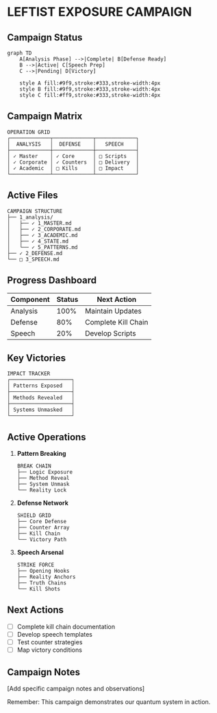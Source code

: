 # LEFTIST EXPOSURE CAMPAIGN

## Campaign Status
```mermaid
graph TD
    A[Analysis Phase] -->|Complete| B[Defense Ready]
    B -->|Active| C[Speech Prep]
    C -->|Pending| D[Victory]
    
    style A fill:#9f9,stroke:#333,stroke-width:4px
    style B fill:#9f9,stroke:#333,stroke-width:4px
    style C fill:#ff9,stroke:#333,stroke-width:4px
```

## Campaign Matrix
```
OPERATION GRID
┌─────────────┬─────────────┬─────────────┐
│  ANALYSIS   │  DEFENSE    │   SPEECH    │
├─────────────┼─────────────┼─────────────┤
│ ✓ Master    │ ✓ Core      │ □ Scripts   │
│ ✓ Corporate │ ✓ Counters  │ □ Delivery  │
│ ✓ Academic  │ □ Kills     │ □ Impact    │
└─────────────┴─────────────┴─────────────┘
```

## Active Files
```
CAMPAIGN STRUCTURE
├── 1_analysis/
│   ├── ✓ 1_MASTER.md
│   ├── ✓ 2_CORPORATE.md
│   ├── ✓ 3_ACADEMIC.md
│   ├── ✓ 4_STATE.md
│   └── ✓ 5_PATTERNS.md
├── ✓ 2_DEFENSE.md
└── □ 3_SPEECH.md
```

## Progress Dashboard
| Component | Status | Next Action |
|-----------|--------|-------------|
| Analysis | 100% | Maintain Updates |
| Defense | 80% | Complete Kill Chain |
| Speech | 20% | Develop Scripts |

## Key Victories
```
IMPACT TRACKER
┌────────────────────┐
│ Patterns Exposed   │
├────────────────────┤
│ Methods Revealed   │
├────────────────────┤
│ Systems Unmasked   │
└────────────────────┘
```

## Active Operations
1. **Pattern Breaking**
   ```
   BREAK CHAIN
   ├── Logic Exposure
   ├── Method Reveal
   ├── System Unmask
   └── Reality Lock
   ```

2. **Defense Network**
   ```
   SHIELD GRID
   ├── Core Defense
   ├── Counter Array
   ├── Kill Chain
   └── Victory Path
   ```

3. **Speech Arsenal**
   ```
   STRIKE FORCE
   ├── Opening Hooks
   ├── Reality Anchors
   ├── Truth Chains
   └── Kill Shots
   ```

## Next Actions
- [ ] Complete kill chain documentation
- [ ] Develop speech templates
- [ ] Test counter strategies
- [ ] Map victory conditions

## Campaign Notes
[Add specific campaign notes and observations]

Remember: This campaign demonstrates our quantum system in action.
